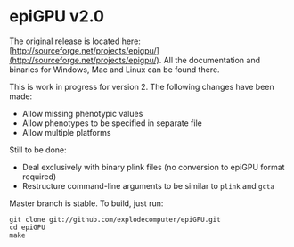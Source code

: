 epiGPU v2.0
===========

The original release is located here: [http://sourceforge.net/projects/epigpu/](http://sourceforge.net/projects/epigpu/). All the documentation and binaries for Windows, Mac and Linux can be found there.

This is work in progress for version 2. The following changes have been made:
- Allow missing phenotypic values
- Allow phenotypes to be specified in separate file
- Allow multiple platforms

Still to be done:
- Deal exclusively with binary plink files (no conversion to epiGPU format required)
- Restructure command-line arguments to be similar to `plink` and `gcta`

Master branch is stable. To build, just run:

    git clone git://github.com/explodecomputer/epiGPU.git
    cd epiGPU
    make

